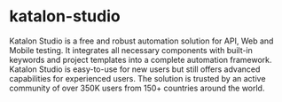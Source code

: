 # katalon-studio

Katalon Studio is a free and robust automation solution for API, Web and Mobile testing. It integrates all necessary components with built-in keywords and project templates into a complete automation framework. Katalon Studio is easy-to-use for new users but still offers advanced capabilities for experienced users. The solution is trusted by an active community of over 350K users from 150+ countries around the world.

